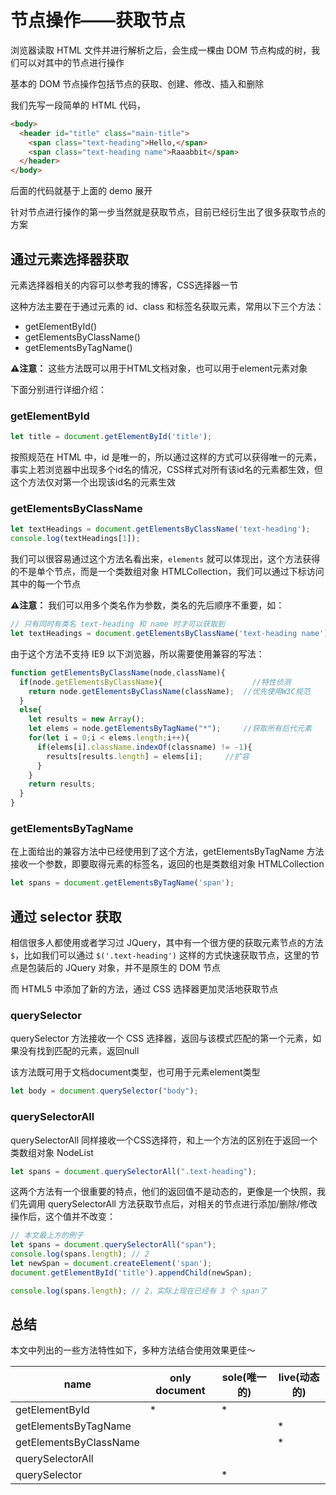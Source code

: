 # 节点操作——获取节点

浏览器读取 HTML 文件并进行解析之后，会生成一棵由 DOM 节点构成的树，我们可以对其中的节点进行操作

基本的 DOM 节点操作包括节点的获取、创建、修改、插入和删除

我们先写一段简单的 HTML 代码，

```html
<body>
  <header id="title" class="main-title">
    <span class="text-heading">Hello,</span>
    <span class="text-heading name">Raaabbit</span>
  </header>
</body>
```
后面的代码就基于上面的 demo 展开

针对节点进行操作的第一步当然就是获取节点，目前已经衍生出了很多获取节点的方案

## 通过元素选择器获取

元素选择器相关的内容可以参考我的博客，CSS选择器一节

这种方法主要在于通过元素的 id、class 和标签名获取元素，常用以下三个方法：
 
- getElementById()
- getElementsByClassName()
- getElementsByTagName()

**⚠️注意：** 这些方法既可以用于HTML文档对象，也可以用于element元素对象

下面分别进行详细介绍：

### getElementById

```js
let title = document.getElementById('title');
```

按照规范在 HTML 中，id 是唯一的，所以通过这样的方式可以获得唯一的元素，事实上若浏览器中出现多个id名的情况，CSS样式对所有该id名的元素都生效，但这个方法仅对第一个出现该id名的元素生效

### getElementsByClassName

```js
let textHeadings = document.getElementsByClassName('text-heading');
console.log(textHeadings[1]);
```

我们可以很容易通过这个方法名看出来，`elements` 就可以体现出，这个方法获得的不是单个节点，而是一个类数组对象 HTMLCollection，我们可以通过下标访问其中的每一个节点

**⚠️注意：** 我们可以用多个类名作为参数，类名的先后顺序不重要，如：
```js
// 只有同时有类名 text-heading 和 name 时才可以获取到
let textHeadings = document.getElementsByClassName('text-heading name');
```
由于这个方法不支持 IE9 以下浏览器，所以需要使用兼容的写法：
```js
function getElementsByClassName(node,className){
  if(node.getElementsByClassName){                    //特性侦测
    return node.getElementsByClassName(className);  //优先使用W3C规范
  }
  else{
    let results = new Array();
    let elems = node.getElementsByTagName("*");     //获取所有后代元素
    for(let i = 0;i < elems.length;i++){
      if(elems[i].className.indexOf(classname) != -1){
        results[results.length] = elems[i];     //扩容
      }
    }
    return results;
  }
}
```

### getElementsByTagName

在上面给出的兼容方法中已经使用到了这个方法，getElementsByTagName 方法接收一个参数，即要取得元素的标签名，返回的也是类数组对象 HTMLCollection

```js
let spans = document.getElementsByTagName('span');
```

## 通过 selector 获取

相信很多人都使用或者学习过 JQuery，其中有一个很方便的获取元素节点的方法 `$`，比如我们可以通过 `$('.text-heading')` 这样的方式快速获取节点，这里的节点是包装后的 JQuery 对象，并不是原生的 DOM 节点

而 HTML5 中添加了新的方法，通过 CSS 选择器更加灵活地获取节点

### querySelector
querySelector 方法接收一个 CSS 选择器，返回与该模式匹配的第一个元素，如果没有找到匹配的元素，返回null

该方法既可用于文档document类型，也可用于元素element类型
```js
let body = document.querySelector("body");
```

### querySelectorAll

querySelectorAll 同样接收一个CSS选择符，和上一个方法的区别在于返回一个类数组对象 NodeList
```js
let spans = document.querySelectorAll(".text-heading");
```

这两个方法有一个很重要的特点，他们的返回值不是动态的，更像是一个快照，我们先调用 querySelectorAll 方法获取节点后，对相关的节点进行添加/删除/修改操作后，这个值并不改变：

```js
// 本文最上方的例子
let spans = document.querySelectorAll("span");
console.log(spans.length); // 2
let newSpan = document.createElement('span');
document.getElementById('title').appendChild(newSpan);

console.log(spans.length); // 2，实际上现在已经有 3 个 span了
```

## 总结

本文中列出的一些方法特性如下，多种方法结合使用效果更佳～

name|only document| sole(唯一的) |live(动态的)
---|---|---|---
getElementById|*|*| 
getElementsByTagName| | | *
getElementsByClassName| | |*
querySelectorAll| | | 
querySelector| |*|